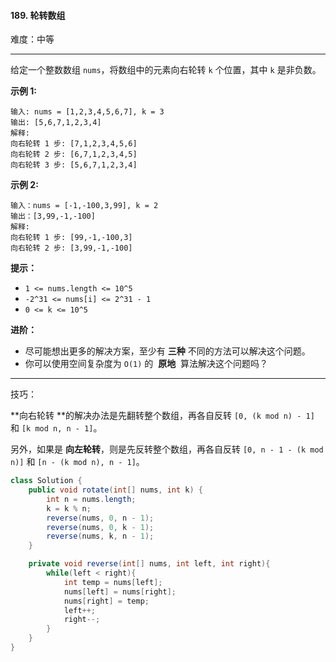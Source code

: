 #### 189. 轮转数组

难度：中等

---

给定一个整数数组 `nums`，将数组中的元素向右轮转 `k` 个位置，其中 `k` 是非负数。

 **示例 1:** 

```
输入: nums = [1,2,3,4,5,6,7], k = 3
输出: [5,6,7,1,2,3,4]
解释:
向右轮转 1 步: [7,1,2,3,4,5,6]
向右轮转 2 步: [6,7,1,2,3,4,5]
向右轮转 3 步: [5,6,7,1,2,3,4]
```

 **示例 2:** 

```
输入：nums = [-1,-100,3,99], k = 2
输出：[3,99,-1,-100]
解释: 
向右轮转 1 步: [99,-1,-100,3]
向右轮转 2 步: [3,99,-1,-100]
```

 **提示：** 

*   `1 <= nums.length <= 10^5`
*   `-2^31 <= nums[i] <= 2^31 - 1`
*   `0 <= k <= 10^5`

 **进阶：** 

*   尽可能想出更多的解决方案，至少有  **三种**  不同的方法可以解决这个问题。
*   你可以使用空间复杂度为 `O(1)` 的  **原地**  算法解决这个问题吗？

---

技巧：

**向右轮转 **的解决办法是先翻转整个数组，再各自反转 `[0, (k mod n) - 1]` 和 `[k mod n, n - 1]`。

另外，如果是 **向左轮转**，则是先反转整个数组，再各自反转 `[0, n - 1 - (k mod n)]` 和 `[n - (k mod n), n - 1]`。

```Java
class Solution {
    public void rotate(int[] nums, int k) {
        int n = nums.length;
        k = k % n;
        reverse(nums, 0, n - 1);
        reverse(nums, 0, k - 1);
        reverse(nums, k, n - 1);
    }

    private void reverse(int[] nums, int left, int right){
        while(left < right){
            int temp = nums[left];
            nums[left] = nums[right];
            nums[right] = temp;
            left++;
            right--;
        }
    }
}
```